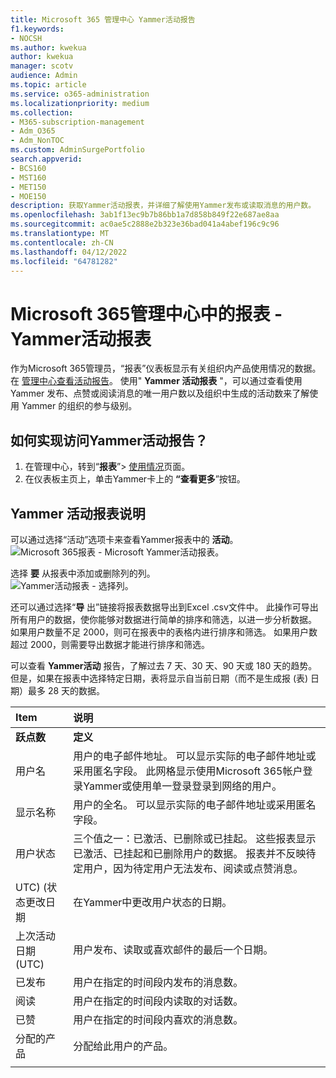 ```yaml
---
title: Microsoft 365 管理中心 Yammer活动报告
f1.keywords:
- NOCSH
ms.author: kwekua
author: kwekua
manager: scotv
audience: Admin
ms.topic: article
ms.service: o365-administration
ms.localizationpriority: medium
ms.collection:
- M365-subscription-management
- Adm_O365
- Adm_NonTOC
ms.custom: AdminSurgePortfolio
search.appverid:
- BCS160
- MST160
- MET150
- MOE150
description: 获取Yammer活动报表，并详细了解使用Yammer发布或读取消息的用户数。
ms.openlocfilehash: 3ab1f13ec9b7b86bb1a7d858b849f22e687ae8aa
ms.sourcegitcommit: ac0ae5c2888e2b323e36bad041a4abef196c9c96
ms.translationtype: MT
ms.contentlocale: zh-CN
ms.lasthandoff: 04/12/2022
ms.locfileid: "64781282"
---
```

# <a name="microsoft-365-reports-in-the-admin-center---yammer-activity-report"></a>Microsoft 365管理中心中的报表 - Yammer活动报表

作为Microsoft 365管理员，“报表”仪表板显示有关组织内产品使用情况的数据。 在 [管理中心查看活动报告](activity-reports.md)。 使用" **Yammer 活动报表** "，可以通过查看使用 Yammer 发布、点赞或阅读消息的唯一用户数以及组织中生成的活动数来了解使用 Yammer 的组织的参与级别。 
 
## <a name="how-do-i-get-to-the-yammer-activity-report"></a>如何实现访问Yammer活动报告？

1. 在管理中心，转到“**报表**”\> <a href="https://go.microsoft.com/fwlink/p/?linkid=2074756" target="_blank">使用情况</a>页面。 
2. 在仪表板主页上，单击Yammer卡上的 **“查看更多**”按钮。

  
## <a name="interpret-the-yammer-activity-report"></a>Yammer 活动报表说明

可以通过选择“活动”选项卡来查看Yammer报表中的 **活动**。<br/>![Microsoft 365报表 - Microsoft Yammer活动报表。](../../media/9b251183-c2b3-430c-ab2d-58bf11e7e3ae.png)

选择 **要** 从报表中添加或删除列的列。  <br/> ![Yammer活动报表 - 选择列。](../../media/7ef6351d-f7e9-4504-913d-2c2df9062bf6.png)

还可以通过选择“**导** 出”链接将报表数据导出到Excel .csv文件中。 此操作可导出所有用户的数据，使你能够对数据进行简单的排序和筛选，以进一步分析数据。 如果用户数量不足 2000，则可在报表中的表格内进行排序和筛选。 如果用户数超过 2000，则需要导出数据才能进行排序和筛选。 

可以查看 **Yammer活动** 报告，了解过去 7 天、30 天、90 天或 180 天的趋势。 但是，如果在报表中选择特定日期，表将显示自当前日期（而不是生成报 (表) 日期）最多 28 天的数据。
  
|Item|说明|
|:-----|:-----|
|**跃点数**|**定义**|
|用户名  <br/> |用户的电子邮件地址。 可以显示实际的电子邮件地址或采用匿名字段。 此网格显示使用Microsoft 365帐户登录Yammer或使用单一登录登录到网络的用户。 <br/> |
|显示名称  <br/> |用户的全名。 可以显示实际的电子邮件地址或采用匿名字段。  <br/> |
|用户状态  <br/> |三个值之一：已激活、已删除或已挂起。 这些报表显示已激活、已挂起和已删除用户的数据。 报表并不反映待定用户，因为待定用户无法发布、阅读或点赞消息。  <br/> |
|UTC)  (状态更改日期  <br/> |在Yammer中更改用户状态的日期。  <br/> |
|上次活动日期 (UTC)   <br/> | 用户发布、读取或喜欢邮件的最后一个日期。  <br/> |
|已发布  <br/> |用户在指定的时间段内发布的消息数。 <br/>|
|阅读  <br/> |用户在指定的时间段内读取的对话数。  <br/> |
|已赞  <br/> |用户在指定的时间段内喜欢的消息数。  <br/>|
|分配的产品  <br/> |分配给此用户的产品。|
|||